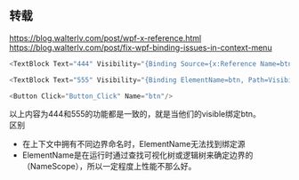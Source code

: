 ## 转载
https://blog.walterlv.com/post/wpf-x-reference.html
https://blog.walterlv.com/post/fix-wpf-binding-issues-in-context-menu

````C#
<TextBlock Text="444" Visibility="{Binding Source={x:Reference Name=btn}, Path=Visibility}"/>

<TextBlock Text="555" Visibility="{Binding ElementName=btn, Path=Visibility}"/>

<Button Click="Button_Click" Name="btn"/>
````

以上内容为444和555的功能都是一致的，就是当他们的visible绑定btn。  
区别 
- 在上下文中拥有不同边界命名时，ElementName无法找到绑定源
- ElementName是在运行时通过查找可视化树或逻辑树来确定边界的（NameScope），所以一定程度上性能不那么好。